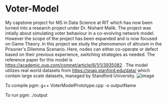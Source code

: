 # Voter-Model
My capstone project for MS in Data Science at RIT which has now been turned into a research project under Dr. Nishant Malik. The project was intially about simulating voter behaviour in a co-evolving network model. However the scope of the project has been expanded and is now focused on Game Theory. In this project we study the phenomenon of altruism in the Prisoner's Dilemma Scenario. Here, nodes can either co-operate or defect based on their previous experience, switching strategies as needed. The reference paper for this model is https://academic.oup.com/comnet/article/6/1/1/3935082 .
The model utilizes real world datasets from https://snap.stanford.edu/data/ which contain large scale datasets, managed by Standford University.
![image](https://github.com/sagarswapRIT/Voter-Model/assets/24601204/5edd6bcd-10f8-45b6-a547-85fd56a4816d)


To compile pgm:
g++ VoterModelPrototype.cpp -o outputName

To run pgm:
./output
